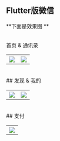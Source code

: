 ## Flutter版微信 
 
**下面是效果图 **

<br>
首页 & 通讯录
<table>
<tr>
<th><img src="https://upload-images.jianshu.io/upload_images/1091358-cdae6c8c1389758f.PNG?imageMogr2/auto-orient/strip%7CimageView2/2/w/400"></th>
<th><img src="https://upload-images.jianshu.io/upload_images/1091358-02e8ca2987649d68.PNG?imageMogr2/auto-orient/strip%7CimageView2/2/w/400"></th>
</tr>

</table>
 
 
<br>
## 发现 & 我的 

<table>
<tr>
<th> <img src="https://upload-images.jianshu.io/upload_images/1091358-5125ad7487276146.PNG?imageMogr2/auto-orient/strip%7CimageView2/2/w/400">
 </th>
<th>

<img src="https://upload-images.jianshu.io/upload_images/1091358-1a848774baf04d74.PNG?imageMogr2/auto-orient/strip%7CimageView2/2/w/400">

</th> 
 
</tr>


</table> 

<br>
## 支付

<table>

<tr>
<th><img src="https://upload-images.jianshu.io/upload_images/1091358-8e6d6d0834792b63.PNG?imageMogr2/auto-orient/strip%7CimageView2/2/w/400">
</th>  
</tr>
</table>